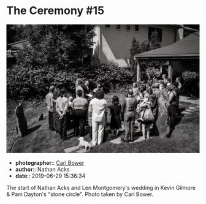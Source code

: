 # The Ceremony \#15

![The start of Nathan Acks and Len Montgomery's wedding](assets/2019-06-29-set-1-the-ceremony-15.webp)

* **photographer**:: [Carl Bower](https://carlbowerphotos.com)
* **author**:: Nathan Acks
* **date**:: 2019-06-29 15:36:34

The start of Nathan Acks and Len Montgomery's wedding in Kevin Gilmore & Pam Dayton's "stone circle". Photo taken by Carl Bower.
